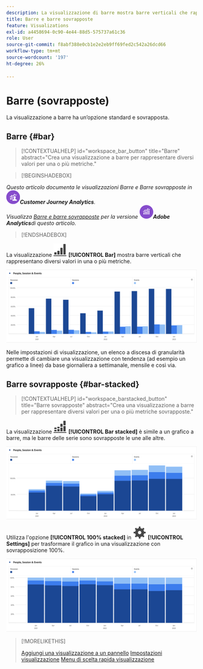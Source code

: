 ```yaml
---
description: La visualizzazione di barre mostra barre verticali che rappresentano diversi valori per una o più metriche.
title: Barre e barre sovrapposte
feature: Visualizations
exl-id: a4458694-0c90-4e44-88d5-575737a61c36
role: User
source-git-commit: f8abf388e0cb1e2e2eb9ff69fed2c542a26dcd66
workflow-type: tm+mt
source-wordcount: '197'
ht-degree: 26%

---
```


# Barre (sovrapposte)

La visualizzazione a barre ha un’opzione standard e sovrapposta.

## Barre {#bar}

<!-- markdownlint-disable MD034 -->

>[!CONTEXTUALHELP]
>id="workspace_bar_button"
>title="Barre"
>abstract="Crea una visualizzazione a barre per rappresentare diversi valori per una o più metriche."

<!-- markdownlint-enable MD034 -->


>[!BEGINSHADEBOX]

*Questo articolo documenta le visualizzazioni Barre e Barre sovrapposte in ![CustomerJourneyAnalytics](/help/assets/icons/CustomerJourneyAnalytics.svg)**Customer Journey Analytics**.<br/>Visualizza [Barre e barre sovrapposte](https://experienceleague.adobe.com/en/docs/analytics/analyze/analysis-workspace/visualizations/bar) per la versione ![AdobeAnalytics](/help/assets/icons/AdobeAnalytics.svg)**Adobe Analytics**di questo articolo.*

>[!ENDSHADEBOX]


La visualizzazione ![GraphBarVertical](/help/assets/icons/GraphBarVertical.svg) **[!UICONTROL Bar]** mostra barre verticali che rappresentano diversi valori in una o più metriche.

![Visualizzazione a barre verticali che mostra più metriche tra cui visualizzazioni di pagina, visite, entrate ed uscite.](assets/bar.png)

Nelle impostazioni di visualizzazione, un elenco a discesa di granularità permette di cambiare una visualizzazione con tendenza (ad esempio un grafico a linee) da base giornaliera a settimanale, mensile e così via.

## Barre sovrapposte {#bar-stacked}

<!-- markdownlint-disable MD034 -->

>[!CONTEXTUALHELP]
>id="workspace_barstacked_button"
>title="Barre sovrapposte"
>abstract="Crea una visualizzazione a barre per rappresentare diversi valori per una o più metriche sovrapposte."

<!-- markdownlint-enable MD034 -->


La visualizzazione ![GraphBarVerticalStacked](/help/assets/icons/GraphBarVerticalStacked.svg) **[!UICONTROL Bar stacked]** è simile a un grafico a barre, ma le barre delle serie sono sovrapposte le une alle altre.

![Barre in pila che mostrano più metriche.](assets/bar-stacked.png)

Utilizza l&#39;opzione **[!UICONTROL 100% stacked]** in ![Impostazioni](/help/assets/icons/Setting.svg) **[!UICONTROL Settings]** per trasformare il grafico in una visualizzazione con sovrapposizione 100%.

![Grafico a barre in pila 100%.](assets/bar-stacked100.png)

>[!MORELIKETHIS]
>
>[Aggiungi una visualizzazione a un pannello](/help/analysis-workspace/visualizations/freeform-analysis-visualizations.md#add-visualizations-to-a-panel)
>[Impostazioni visualizzazione](/help/analysis-workspace/visualizations/freeform-analysis-visualizations.md#settings)
>[Menu di scelta rapida visualizzazione](/help/analysis-workspace/visualizations/freeform-analysis-visualizations.md#context-menu)
>

